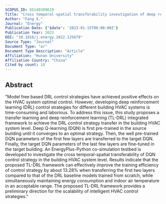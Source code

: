 ```yaml
---
SCOPUS_ID: 85140309619
Title: "Cross temporal-spatial transferability investigation of deep reinforcement learning control strategy in the building HVAC system level"
Author: "Fang X."
Journal: "Energy"
Publication Date: {'$date': '2023-01-15T00:00:00Z'}
Publication Year: 2023
DOI: "10.1016/j.energy.2022.125679"
Source Type: "Journal"
Document Type: "ar"
Document Type Description: "Article"
Affiliation: "Hunan University"
Affiliation Country: "China"
Cited by count: 18
---
```


## Abstract
"Model free based DRL control strategies have achieved positive effects on the HVAC system optimal control. However, developing deep reinforcement learning (DRL) control strategies for different building HVAC systems is time-consuming and laborious. To address this issue, this study proposes a transfer learning and deep reinforcement learning (TL-DRL) integrated framework to achieve the DRL control strategy transfer in the building HVAC system level. Deep Q-learning (DQN) is first pre-trained in the source building until it converges to an optimal strategy. Then, the well pre-trained DQN parameters of the first few layers are transferred to the target DQN. Finally, the target DQN parameters of the last few layers are fine-tuned in the target building. An EnergyPlus-Python co-simulation testbed is developed to investigate the cross temporal-spatial transferability of DQN control strategy in the building HVAC system level. Results indicate that the proposed TL-DRL framework can effectively improve the training efficiency of control strategy by about 13.28% when transferring the first two layers compared to that of the DRL baseline models trained from scratch, while simultaneously maintaining energy consumption and indoor air temperature in an acceptable range. The proposed TL-DRL framework provides a preliminary direction for the scalability of intelligent HVAC control strategies."
